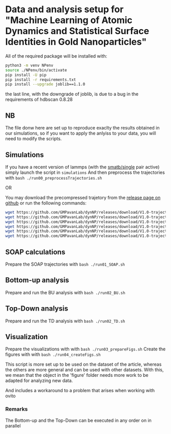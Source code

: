 # Data and analysis setup for "Machine Learning of Atomic Dynamics and Statistical Surface Identities in Gold Nanoparticles"

All of the required package will be installed with:

``` bash
python3 -m venv NPenv
source ./NPenv/bin/activate
pip install -U pip
pip install -r requirements.txt
pip install --upgrade joblib==1.1.0
```

the last line, with the downgrade of joblib, is due to a bug in the requirements of hdbscan 0.8.28

## NB

The file donw here are set up to reproduce exaclty the results obtained in our simulations, so if you want to apply the anlyiss to your data, you will need to modify the scripts.

## Simulations

If you have a recent version of lammps (with the [smatb/single](https://docs.lammps.org/pair_smatb.html) pair active) simply launch the script in `simulations`
And then preprocess the trajectories with `bash ./run00_preprocessTrajectories.sh`

OR

You may download the precompressed trajetory from the [release page on github](https://github.com/GMPavanLab/dynNP/releases/tag/V1.0-trajectories)
or run the following commands:

```bash
wget https://github.com/GMPavanLab/dynNP/releases/download/V1.0-trajectories/dh348_3_2_3.hdf5
wget https://github.com/GMPavanLab/dynNP/releases/download/V1.0-trajectories/dh348_3_2_3_fitted.hdf5
wget https://github.com/GMPavanLab/dynNP/releases/download/V1.0-trajectories/ico309.hdf5
wget https://github.com/GMPavanLab/dynNP/releases/download/V1.0-trajectories/ico309_fitted.hdf5
wget https://github.com/GMPavanLab/dynNP/releases/download/V1.0-trajectories/to309_9_4.hdf5
wget https://github.com/GMPavanLab/dynNP/releases/download/V1.0-trajectories/to309_9_4_fitted.hdf5

```

## SOAP calculations

Prepare the SOAP trajectories with `bash ./run01_SOAP.sh`

## Bottom-up analysis

Prepare and run the BU analysis with `bash ./run02_BU.sh`

## Top-Down analysis

Prepare and run the TD analysis with `bash ./run02_TD.sh`

## Visualization

Prepare the visualizations with with `bash ./run03_prepareFigs.sh`
Create the figures with with `bash ./run04_createFigs.sh`

This script is more set up to be used on the dataset of the article, whereas the others are more general and can be used with other datasets.
With this, we mean that the object in the 'figure' folder needs more work to be adapted for analyzing new data.

And includes a workaround to a problem that arises when working with ovito

### Remarks

The Bottom-up and the Top-Down can be executed in any order on in parallel
